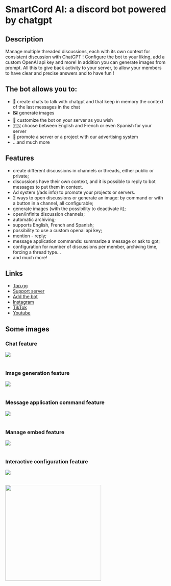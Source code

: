 # SmartCord AI: a discord bot powered by chatgpt

## Description
Manage multiple threaded discussions, each with its own context for consistent discussion with ChatGPT ! Configure the bot to your liking, add a custom OpenAI api key and more! In addition you can generate images from prompt. All this to give back activity to your server, to allow your members to have clear and precise answers and to have fun !

## The bot allows you to:
- 💬 create chats to talk with chatgpt and that keep in memory the context of the last messages in the chat
- 🖼️ generate images
- 🎨 customize the bot on your server as you wish
- 🇪🇸 choose between English and French or even Spanish for your server
- 🚀 promote a server or a project with our advertising system
- ...and much more

## Features
- create different discussions in channels or threads, either public or private;
- discussions have their own context, and it is possible to reply to bot messages to put them in context.
- Ad system (/ads info) to promote your projects or servers.
- 2 ways to open discussions or generate an image: by command or with a button in a channel, all configurable;
- generate images (with the possibility to deactivate it);
- open/infinite discussion channels;
- automatic archiving;
- supports English, French and Spanish;
- possibility to use a custom openai api key;
- mention - reply;
- message application commands: summarize a message or ask to gpt;
- configuration for number of discussions per member, archiving time, forcing a thread type...
- and much more!

## Links
- [Top.gg](https://top.gg/bot/1058008641959112796)
- [Support server](https://discord.com/invite/u8ehamrEea)
- [Add the bot](https://discord.com/oauth2/authorize?client_id=1058008641959112796&permissions=395137379344&scope=bot%20applications.commands)
- [Instagram](https://www.instagram.com/smartcord.ai)
- [TikTok](https://www.tiktok.com/@smartcord.ai)
- [Youtube](https://www.youtube.com/@smartcordai)

## Some images
### Chat feature<br/>
<img src="https://cdn.baramex.me/smartcord/chat feature.png"/><br/><br/>

### Image generation feature<br/>
<img src="https://cdn.baramex.me/smartcord/image generation feature.png"/><br/><br/>

### Message application command feature<br/>
<img src="https://cdn.baramex.me/smartcord/app command message feature.png"/><br/><br/>

### Manage embed feature<br/>
<img src="https://cdn.baramex.me/smartcord/manage embed feature.png"/><br/><br/>

### Interactive configuration feature<br/>
<img src="https://cdn.baramex.me/smartcord/interactive configuration feature.png"/><br/><br/>

<img src="https://cdn.baramex.me/discord/openai_gpt-3_bot.gif" width="300" />
